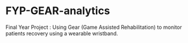 # FYP-GEAR-analytics
Final Year Project : Using Gear (Game Assisted Rehabilitation) to monitor patients recovery using a wearable wristband.
